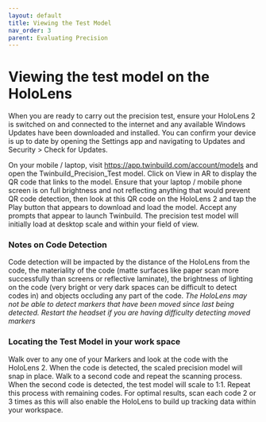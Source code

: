 ```yaml
---
layout: default
title: Viewing the Test Model
nav_order: 3
parent: Evaluating Precision
---
```


# Viewing the test model on the HoloLens

When you are ready to carry out the precision test, ensure your HoloLens 2 is switched on and connected to the internet and any available Windows Updates have been downloaded and installed. You can confirm your device is up to date by opening the Settings app and navigating to Updates and Security > Check for Updates.

On your mobile / laptop, visit https://app.twinbuild.com/account/models and open the Twinbuild_Precision_Test model. Click on View in AR to display the QR code that links to the model. Ensure that your laptop / mobile phone screen is on full brightness and not reflecting anything that would prevent QR code detection, then look at this QR code on the HoloLens 2 and tap the Play button that appears to download and load the model. Accept any prompts that appear to launch Twinbuild. The precision test model will initially load at desktop scale and within your field of view.

### Notes on Code Detection

Code detection will be impacted by the distance of the HoloLens from the code, the materiality of the code (matte surfaces like paper scan more successfully than screens or reflective laminate), the brightness of lighting on the code (very bright or very dark spaces can be difficult to detect codes in) and objects occluding any part of the code. _The HoloLens may not be able to detect markers that have been moved since last being detected. Restart the headset if you are having difficulty detecting moved markers_

### Locating the Test Model in your work space

Walk over to any one of your Markers and look at the code with the HoloLens 2. When the code is detected, the scaled precision model will snap in place. Walk to a second code and repeat the scanning process. When the second code is detected, the test model will scale to 1:1. Repeat this process with remaining codes. For optimal results, scan each code 2 or 3 times as this will also enable the HoloLens to build up tracking data within your workspace.
